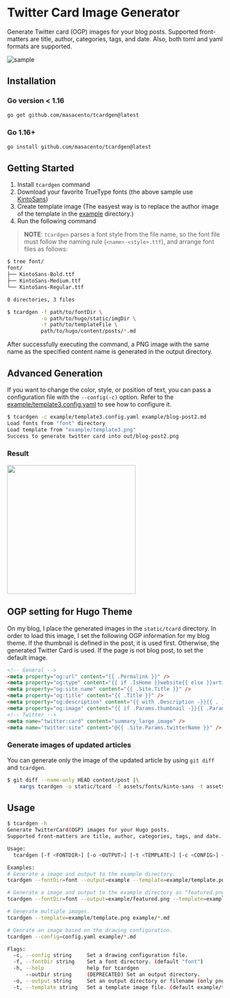 # Twitter Card Image Generator

Generate Twitter card (OGP) images for your blog posts.
Supported front-matters are title, author, categories, tags, and date.
Also, both toml and yaml formats are supported.

![sample](./example/blog-post2.png)

## Installation

### Go version < 1.16

```bash
go get github.com/masacento/tcardgen@latest
```

### Go 1.16+

```bash
go install github.com/masacento/tcardgen@latest
```

## Getting Started

1. Install `tcardgen` command
2. Download your favorite TrueType fonts (the above sample use [KintoSans](https://github.com/ookamiinc/kinto))
3. Create template image (The easyest way is to replace the author image of the template in the [example](./example) directory.)
4. Run the following command

> **NOTE**: `tcardgen` parses a font style from the file name,
> so the font file must follow the naming rule (`<name>-<style>.ttf`), and arrange font files as follows:

```bash
$ tree font/
font/
├── KintoSans-Bold.ttf
├── KintoSans-Medium.ttf
└── KintoSans-Regular.ttf

0 directories, 3 files

$ tcardgen -f path/to/fontDir \
           -o path/to/hugo/static/imgDir \
           -t path/to/templateFile \
           path/to/hugo/content/posts/*.md
```

After successfully executing the command, a PNG image with the same name as the specified content name is generated in the output directory.

## Advanced Generation

If you want to change the color, style, or position of text, you can pass a configuration file with the `--config(-c)` option.
Refer to the [example/template3.config.yaml](example/template3.config.yaml) to see how to configure it.

```bash
$ tcardgen -c example/template3.config.yaml example/blog-post2.md
Load fonts from "font" directory
Load template from "example/template3.png"
Success to generate twitter card into out/blog-post2.png
```

### Result
<img src="./example/template3-config-output.png" width="300">

## OGP setting for Hugo Theme

On my blog, I place the generated images in the `static/tcard` directory. In order to load this image, I set the following OGP information for my blog theme.
If the thumbnail is defined in the post, it is used first. Otherwise, the generated Twitter Card is used. If the page is not blog post, to set the default image.

```html
<!-- General -->
<meta property="og:url" content="{{ .Permalink }}" />
<meta property="og:type" content="{{ if .IsHome }}website{{ else }}article{{ end }}" />
<meta property="og:site_name" content="{{ .Site.Title }}" />
<meta property="og:title" content="{{ .Title }}" />
<meta property="og:description" content="{{ with .Description -}}{{ . }}{{ else -}}{{ if .IsPage }}{{ substr .Summary 0 300 }}{{ else }}{{ with .Site.Params.description }}{{ . }}{{ end }}{{ end }}{{ end }}" />
<meta property="og:image" content="{{ if .Params.thumbnail -}}{{ .Params.thumbnail|absURL }}{{ else if hasPrefix .File.Path "post" -}}{{ path.Join "tcard" (print .File.BaseFileName ".png") | absURL }}{{ else -}}{{ "img/default.png" | absURL }}{{ end -}}" />
<!-- Twitter -->
<meta name="twitter:card" content="summary_large_image" />
<meta name="twitter:site" content="@{{ .Site.Params.twitterName }}" />
```

### Generate images of updated articles

You can generate only the image of the updated article by using `git diff` and `tcardgen`.

```bash
$ git diff --name-only HEAD content/post |\
    xargs tcardgen -o static/tcard -f assets/fonts/kinto-sans -t assets/template.png
```


## Usage

```bash
$ tcardgen -h
Generate TwitterCard(OGP) images for your Hugo posts.
Supported front-matters are title, author, categories, tags, and date.

Usage:
  tcardgen [-f <FONTDIR>] [-o <OUTPUT>] [-t <TEMPLATE>] [-c <CONFIG>] <FILE>...

Examples:
# Generate a image and output to the example directory.
tcardgen --fontDir=font --output=example --template=example/template.png example/blog-post.md

# Generate a image and output to the example directory as "featured.png".
tcardgen --fontDir=font --output=example/featured.png --template=example/template.png example/blog-post.md

# Generate multiple images.
tcardgen --template=example/template.png example/*.md

# Genrate an image based on the drawing configuration.
tcardgen --config=config.yaml example/*.md

Flags:
  -c, --config string     Set a drawing configuration file.
  -f, --fontDir string    Set a font directory. (default "font")
  -h, --help              help for tcardgen
      --outDir string     (DEPRECATED) Set an output directory.
  -o, --output string     Set an output directory or filename (only png format). (default "out")
  -t, --template string   Set a template image file. (default example/template.png)
```
